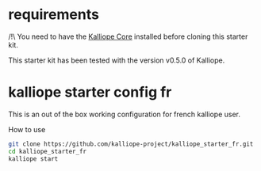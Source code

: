 # requirements
/!\ You need to have the [Kalliope Core](https://github.com/kalliope-project/kalliope) installed before cloning this starter kit.

This starter kit has been tested with the version v0.5.0 of Kalliope.

# kalliope starter config fr

This is an out of the box working configuration for french kalliope user.

How to use
 ```bash
git clone https://github.com/kalliope-project/kalliope_starter_fr.git
cd kalliope_starter_fr
kalliope start
```
